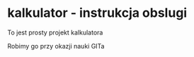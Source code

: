 # kalkulator - instrukcja obslugi


To jest prosty projekt kalkulatora

Robimy go przy okazji nauki GITa